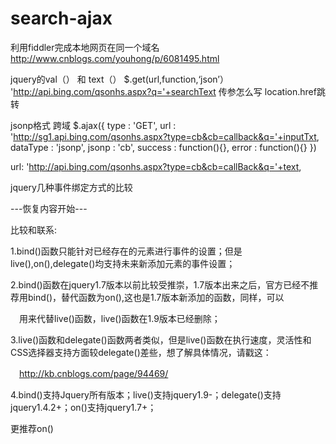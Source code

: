 # search-ajax

利用fiddler完成本地网页在同一个域名
http://www.cnblogs.com/youhong/p/6081495.html


jquery的val（） 和 text（）
$.get(url,function,‘json’）
'http://api.bing.com/qsonhs.aspx?q='+searchText  传参怎么写
location.href跳转

jsonp格式 跨域
$.ajax({
    type : 'GET',
    url : 'http://sg1.api.bing.com/qsonhs.aspx?type=cb&cb=callback&q='+inputTxt,
    dataType : 'jsonp',
    jsonp : 'cb',
    success : function(){},
    error : function(){}
})



   url: 'http://api.bing.com/qsonhs.aspx?type=cb&cb=callBack&q='+text,
   
   
   
   jquery几种事件绑定方式的比较




---恢复内容开始---
 
比较和联系:

1.bind()函数只能针对已经存在的元素进行事件的设置；但是live(),on(),delegate()均支持未来新添加元素的事件设置；

2.bind()函数在jquery1.7版本以前比较受推崇，1.7版本出来之后，官方已经不推荐用bind()，替代函数为on(),这也是1.7版本新添加的函数，同样，可以

　用来代替live()函数，live()函数在1.9版本已经删除；

3.live()函数和delegate()函数两者类似，但是live()函数在执行速度，灵活性和CSS选择器支持方面较delegate()差些，想了解具体情况，请戳这：

　http://kb.cnblogs.com/page/94469/

4.bind()支持Jquery所有版本；live()支持jquery1.9-；delegate()支持jquery1.4.2+；on()支持jquery1.7+；
 
 更推荐on()



